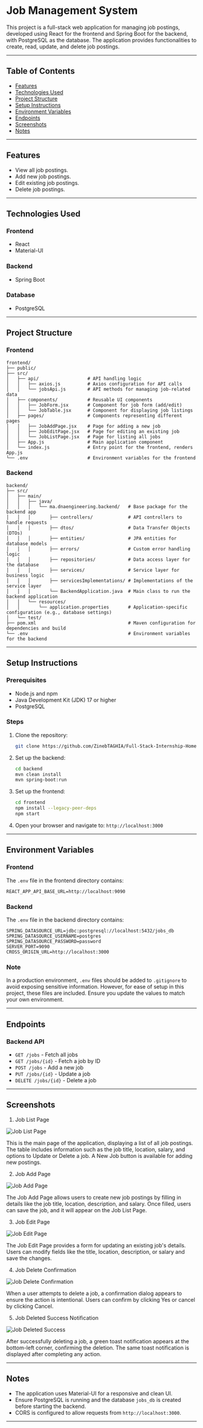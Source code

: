 # Job Management System

This project is a full-stack web application for managing job postings, developed using React for the frontend and Spring Boot for the backend, with PostgreSQL as the database. The application provides functionalities to create, read, update, and delete job postings.

---

## Table of Contents

- [Features](#features)
- [Technologies Used](#technologies-used)
- [Project Structure](#project-structure)
- [Setup Instructions](#setup-instructions)
- [Environment Variables](#environment-variables)
- [Endpoints](#endpoints)
- [Screenshots](#screenshots)
- [Notes](#notes)

---

## Features

- View all job postings.
- Add new job postings.
- Edit existing job postings.
- Delete job postings.

---

## Technologies Used

### Frontend

- React
- Material-UI

### Backend

- Spring Boot

### Database

- PostgreSQL

---

## Project Structure

### Frontend

```
frontend/
├── public/
├── src/
│   ├── api/                  # API handling logic
│   │   ├── axios.js          # Axios configuration for API calls
│   │   └── jobsApi.js        # API methods for managing job-related data
│   ├── components/           # Reusable UI components
│   │   ├── JobForm.jsx       # Component for job form (add/edit)
│   │   └── JobTable.jsx      # Component for displaying job listings
│   ├── pages/                # Components representing different pages
│   │   ├── JobAddPage.jsx    # Page for adding a new job
│   │   ├── JobEditPage.jsx   # Page for editing an existing job
│   │   └── JobListPage.jsx   # Page for listing all jobs
│   ├── App.js                # Main application component
│   └── index.js              # Entry point for the frontend, renders App.js
└── .env                      # Environment variables for the frontend
```

### Backend

```
backend/
├── src/
│   ├── main/
│   │   ├── java/
│   │   │   └── ma.dnaengineering.backend/   # Base package for the backend app
│   │   │       ├── controllers/             # API controllers to handle requests
│   │   │       ├── dtos/                    # Data Transfer Objects (DTOs)
│   │   │       ├── entities/                # JPA entities for database models
│   │   │       ├── errors/                  # Custom error handling logic
│   │   │       ├── repositories/            # Data access layer for the database
│   │   │       ├── services/                # Service layer for business logic
│   │   │       ├── servicesImplementations/ # Implementations of the service layer
│   │   │       └── BackendApplication.java  # Main class to run the backend application
│   │   └── resources/
│   │       └── application.properties       # Application-specific configuration (e.g., database settings)
│   └── test/
├── pom.xml                                  # Maven configuration for dependencies and build
└── .env                                     # Environment variables for the backend
```

---

## Setup Instructions

### Prerequisites

- Node.js and npm
- Java Development Kit (JDK) 17 or higher
- PostgreSQL

### Steps

1. Clone the repository:

   ```bash
   git clone https://github.com/ZinebTAGHIA/Full-Stack-Internship-Home-Assignment.git
   ```

2. Set up the backend:

   ```bash
   cd backend
   mvn clean install
   mvn spring-boot:run
   ```

3. Set up the frontend:

   ```bash
   cd frontend
   npm install --legacy-peer-deps
   npm start
   ```

4. Open your browser and navigate to:
   `http://localhost:3000
`

---

## Environment Variables

### Frontend

The `.env` file in the frontend directory contains:

```
REACT_APP_API_BASE_URL=http://localhost:9090
```

### Backend

The `.env` file in the backend directory contains:

```
SPRING_DATASOURCE_URL=jdbc:postgresql://localhost:5432/jobs_db
SPRING_DATASOURCE_USERNAME=postgres
SPRING_DATASOURCE_PASSWORD=password
SERVER_PORT=9090
CROSS_ORIGIN_URL=http://localhost:3000
```

### Note

In a production environment, `.env` files should be added to `.gitignore` to avoid exposing sensitive information. However, for ease of setup in this project, these files are included. Ensure you update the values to match your own environment.

---

## Endpoints

### Backend API

- `GET /jobs` - Fetch all jobs
- `GET /jobs/{id}` - Fetch a job by ID
- `POST /jobs` - Add a new job
- `PUT /jobs/{id}` - Update a job
- `DELETE /jobs/{id}` - Delete a job

---

## Screenshots

1. Job List Page

![Job List Page](screenshots/job_list.png)

This is the main page of the application, displaying a list of all job postings. The table includes information such as the job title, location, salary, and options to Update or Delete a job. A New Job button is available for adding new postings.

2. Job Add Page

![Job Add Page](screenshots/job_add.png)

The Job Add Page allows users to create new job postings by filling in details like the job title, location, description, and salary. Once filled, users can save the job, and it will appear on the Job List Page.

3. Job Edit Page

![Job Edit Page](screenshots/job_edit.png)

The Job Edit Page provides a form for updating an existing job's details. Users can modify fields like the title, location, description, or salary and save the changes.

4. Job Delete Confirmation

![Job Delete Confirmation](screenshots/job_delete.png)

When a user attempts to delete a job, a confirmation dialog appears to ensure the action is intentional. Users can confirm by clicking Yes or cancel by clicking Cancel.

5. Job Deleted Success Notification

![Job Deleted Success](screenshots/deleted_toast.png)

After successfully deleting a job, a green toast notification appears at the bottom-left corner, confirming the deletion. The same toast notification is displayed after completing any action.

---

## Notes

- The application uses Material-UI for a responsive and clean UI.
- Ensure PostgreSQL is running and the database `jobs_db` is created before starting the backend.
- CORS is configured to allow requests from `http://localhost:3000`.

---
